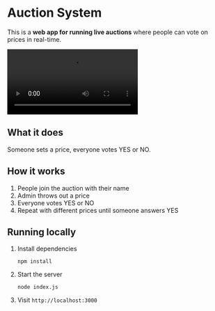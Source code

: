 # Auction System

This is a **web app for running live auctions** where people can vote on prices in real-time.

<video src="https://raw.githubusercontent.com/sduoduo233/auc/refs/heads/main/video.webm" controls></video>

## What it does
Someone sets a price, everyone votes YES or NO.


## How it works
1. People join the auction with their name
2. Admin throws out a price
3. Everyone votes YES or NO
5. Repeat with different prices until someone answers YES


## Running locally

1. Install dependencies

    ```
    npm install
    ```

2. Start the server

    ```
    node index.js
    ```

3. Visit `http://localhost:3000`